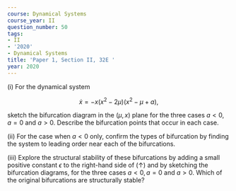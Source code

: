 ```yaml
---
course: Dynamical Systems
course_year: II
question_number: 50
tags:
- II
- '2020'
- Dynamical Systems
title: 'Paper 1, Section II, 32E '
year: 2020
---
```




(i) For the dynamical system

$$\dot{x}=-x\left(x^{2}-2 \mu\right)\left(x^{2}-\mu+a\right),$$

sketch the bifurcation diagram in the $(\mu, x)$ plane for the three cases $a<0, a=0$ and $a>0$. Describe the bifurcation points that occur in each case.

(ii) For the case when $a<0$ only, confirm the types of bifurcation by finding the system to leading order near each of the bifurcations.

(iii) Explore the structural stability of these bifurcations by adding a small positive constant $\epsilon$ to the right-hand side of $(\uparrow)$ and by sketching the bifurcation diagrams, for the three cases $a<0, a=0$ and $a>0$. Which of the original bifurcations are structurally stable?